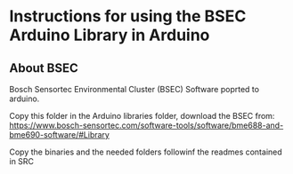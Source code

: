 # Instructions for using the BSEC Arduino Library in Arduino 

## About BSEC

Bosch Sensortec Environmental Cluster (BSEC) Software poprted to arduino.

Copy this folder in the Arduino libraries folder, download the BSEC from: https://www.bosch-sensortec.com/software-tools/software/bme688-and-bme690-software/#Library

Copy the binaries and the needed folders followinf the readmes contained in SRC

